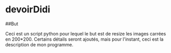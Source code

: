 # devoirDidi

##But

Ceci est un script python pour lequel le but est de resize les images carrées en 200*200.
Certains détails seront ajoutés, mais pour l'instant, ceci est la description de mon programme.